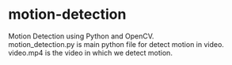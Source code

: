 # motion-detection
Motion Detection using Python and OpenCV.</br>
motion_detection.py is main python file for detect motion in video.</br>
video.mp4 is the video in which we detect motion.
